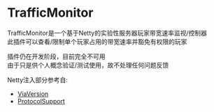 TrafficMonitor
==============
TrafficMonitor是一个基于Netty的实验性服务器玩家带宽速率监视/控制器   
此插件可以查看/限制单个玩家占用的带宽速率并豁免有权限的玩家  

插件仍在开发阶段，目前完全不可用  
由于只是供个人概念验证/测试使用，故不处理任何问题反馈

Netty注入部分参考自:
* [ViaVersion](https://github.com/ViaVersion/ViaVersion)
* [ProtocolSupport](https://github.com/ProtocolSupport/ProtocolSupport)
